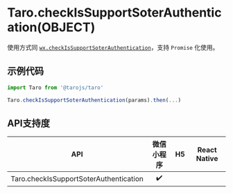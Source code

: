 # Taro.checkIsSupportSoterAuthentication(OBJECT)

使用方式同 [`wx.checkIsSupportSoterAuthentication`](https://developers.weixin.qq.com/miniprogram/dev/api/wx.checkIsSupportSoterAuthentication.html)，支持 `Promise` 化使用。

## 示例代码

```jsx
import Taro from '@tarojs/taro'

Taro.checkIsSupportSoterAuthentication(params).then(...)
```

## API支持度

|                  API                   | 微信小程序 |  H5  | React Native |
| :------------------------------------: | :--------: | :--: | :----------: |
| Taro.checkIsSupportSoterAuthentication |     ✔️      |      |              |